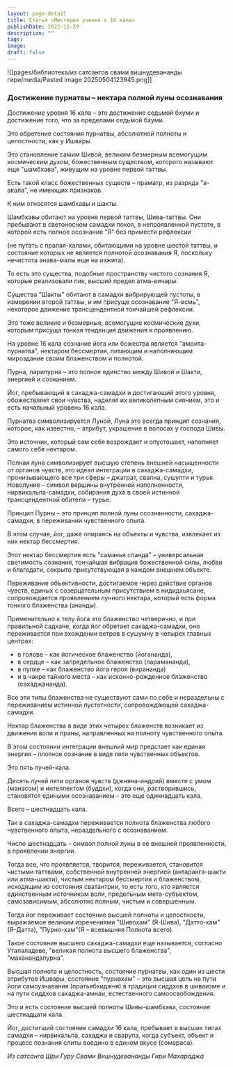 ```yaml
---
layout: page-detail
title: Статья «Мистерия учения о 16 кала»
publishDate: 2022-11-29
description: ""
tags: 
image: 
draft: false
---
```

![[pages/библиотека/из сатсангов свами вишнудевананды гири/media/Pasted image 20250504123945.png]]
### **Достижение пурнатвы – нектара полной луны осознавания** 

  
 Достижение уровня 16 кала – это достижение седьмой бхуми и достижение того, что за пределами седьмой бхуми.

 Это обретение состояния пурнатвы, абсолютной полноты и целостности, как у Ишвары.

 Это становление самим Шивой, великим безмерным всемогущим космическим духом, божественным существом, которого называют еще "шамбхава", живущим на уровне первой таттвы.

 Есть такой класс божественных существ – праматр, из разряда "а-акала", не имеющих признаков.

 К ним относятся шамбхавы и шакты.

 Шамбхавы обитают на уровне первой таттвы, Шива-таттвы. Они пребывают в светоносном самадхи покоя, в непроявленной пустоте, в которой есть полное осознание "Я" без примести рефлексии

 (не путать с пралая-калами, обитающими на уровне шестой таттвы, и состояние которых не является полнотой осознавания Я, поскольку нечистота анава-малы еще на изжита).

 То есть это существа, подобные пространству чистого сознания Я, которые реализовали пик, высший предел атма-вичары.

 Существа "Шакты" обитают в самадхи вибрирующей пустоты, в измерении второй таттвы, и им присуще осознавание "Я-есмь", некоторое движение трансцендентной тончайшей рефлексии.

 Это тоже великие и безмерные, всемогущие космические духи, которым присуща тонкая тенденция движения к проявлению. 

  
 На уровне 16 кала сознание йога или божества является "амрита-пурнатва", нектаром бессмертия, питающим и наполняющим мироздание своим блаженством и полнотой.

 Пурна, парипурна – это полное единство между Шивой и Шакти, энергией и сознанием.

 Йог, пребывающий в сахаджа-самадхи и достигающий этого уровня, обожествляет свои чувства, наделяя их великолепным сиянием, это и есть начальный уровень 16 кала.

 Пурнатва символизируется Луной, Луна это всегда принцип сознания, которое, как известно, – атрибут, украшение в волосах у господа Шивы.

 Это источник, который сам себя возрождает и опустошает, наполняет самого себя нектаром.

 Полная луна символизирует высшую степень внешней насыщенности от органов чувств, это идеал интеграции в сахаджа-самадхи, пронизывающего все три сферы – джаграт, свапна, сушупти и турья. Новолуние – символ вершины внутренней наполненности, нирвикальпа-самадхи, собирания духа в своей истинной трансцендентной обители – турье.

 Принцип Пурны – это принцип полной луны осознанности, сахаджа-самадхи, в переживании чувственного опыта.

 В этом случае, йог, даже опираясь на объекты и чувства, извлекает из них нектар бессмертия.

 Этот нектар бессмертия есть "саманья спанда" – универсальная светимость сознания, тончайшая вибрация божественной силы, любви и благодати, сокрыто присутствующая в каждом внешнем объекте.

 Переживание объективности, достигаемое через действие органов чувств, единых с созерцательным присутствием в нидидхьясане, сопровождается проявлением лунного нектара, который есть форма тонкого блаженства (ананды).

 Применительно к телу йога это блаженство четверично, и при правильной садхане, когда йог обретает сахаджа-самадхи, оно переживается при вхождении ветров в сушумну в четырех главных центрах:

* в голове – как йогическое блаженство (йогананда),
* в сердце – как запредельное блаженство (парамананда),
* в пупке – как блаженство йога героя (вирананда)
* и в чакре тайного места – как исконно-рожденное блаженство (сахаджананда).

 Все эти типы блаженства не существуют сами по себе и нераздельны с переживанием истинной пустотности, сопровождающей сахаджа- самадхи.

 Нектар блаженства в виде этих четырех блаженств возникает из движения воли и праны, направленных на полноту чувственного опыта.

 В этом состоянии интеграции внешний мир предстает как единая энергия – плотное сознание в виде пяти чувственных объектов.

 Это пять лучей-кала.

 Десять лучей пяти органов чувств (джняна-индрий) вместе с умом (манасом) и интеллектом (буддхи), когда они, растворившись, становятся едиными осознаванием – это еще одиннадцать кала. 

 Всего – шестнадцать кала.

 Так в сахаджа-самадхи переживается полнота блаженства любого чувственного опыта, нераздельного с осознаванием.

 Число шестнадцать – символ полной луны в ее внешней проявленности, в проявлении энергии.

 Тогда все, что проявляется, творится, переживается, становится чистыми таттвами, собственной внутренней энергией (антаранга-шакти или атма-шакти), чистым нектаром бессмертия и блаженством, исходящим из состояния сватантрии, то есть того, кто является единственным источником воли, предельным мета-субъектом, самозависимым, абсолютно полным, чистым и совершенным.

 Тогда йог переживает состояние высшей полноты и целостности, выражаемое великим изречениями "Шивохам" (Я-Шива), "Датто-хам" (Я-Датта), "Пурно-хам"(Я – всевышняя Полнота всего).

 Такое состояние высшего сахаджа-самадхи еще называется, согласно Утапаладеве, "великая полнота высшего блаженства", "маханандапурна". 

 Высшая полнота и целостность, состояние пурнатвы, как один из шести атрибутов Ишвары, состояние "пурнахам" – это высшая цель на пути йоги самоузнавания (пратьябхиджня) в традиции сиддхов в шиваизме и на пути сиддхов сахаджа-амнаи, естественного самоосвобождения.

 Это и есть состояние высшей полноты Шивы-шамбхава, состояние шестнадцати кала.

 Йог, достигший состояние самадхи 16 кала, пребывает в высших типах самадхи – нирвикальпа, сахаджа и сварупа, когда субъект, объект и процесс познания слиты воедино в едином вкусе (сомараса).

*Из сатсанга Шри Гуру Свами Вишнудевананды Гири Махараджа*